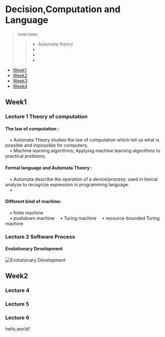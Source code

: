 # Decision,Computation and Language  

> overview:  
>> - Automata theory  
>> - 
>> - 
>> - 


* [Week1](#1)
* [Week2](#2)
* [Week3](#3)
* [Week4](#4)



<h2 id="1">Week1</h2>

### Lecture 1  Theory of computation  
#### The law of computation :
&#8195;• Automata Theory studies the law of computation which tell us what is possible and impossible for computers;  
&#8195;• Machine learning algorithms; Applying machine learning algorithms to practical problems;

#### Formal language and Automata Theory :
&#8195;• Automata describe the operation of a device/process; used in lexical analyze to recognize expression in programming language.  
&#8195;• 

#### Different kind of machine:
&#8195;• finite machine  
&#8195;• pushdown machine 
&#8195;• Turing machine 
&#8195;• resource-bounded Turing machine 


### Lecture 2  Software Process  
#### Evolutionary Development  
![Evolutionary Development](https://s1.ax1x.com/2020/10/15/0ohgF1.md.png)  



<h2 id="2">Week2</h2>  

### Lecture 4  

### Lecture 5  

### Lecture 6  
hello,world!  

